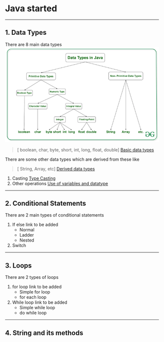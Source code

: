 # Java started 
___
## 1. Data Types
There are 8 main data types
![DATA TYPES](https://github.com/VishalSJ97/VishalSJ97/blob/main/Data%20Types.png)

> [ boolean, char, byte, short, int, long, float, double]   [Basic data types](https://github.com/VishalSJ97/JavaStarted/blob/main/Chapter1/src/com/Lesson1.java)

There are some other data types which are derived from these like

> [ String, Array, etc]   [Derived data types](https://github.com/VishalSJ97/JavaStarted/blob/main/Chapter1/src/com/Lesson3.java)

1. Casting    [Type Casting](https://github.com/VishalSJ97/JavaStarted/blob/main/Chapter1/src/com/Lesson2.java) 
2. Other operations   [Use of variables and datatype](https://github.com/VishalSJ97/JavaStarted/blob/main/Chapter1/src/com/Lesson4.java)
___
## 2. Conditional Statements

There are 2 main types of conditional statements
1. If else link to be added
   - Normal
   - Ladder
   - Nested
2. Switch
---
## 3. Loops

There are 2 types of loops
1. for loop link to be added
   - Simple for loop
   - for each loop
2. While loop link to be added
   - Simple while loop
   - do while loop
---
## 4. String and its methods

